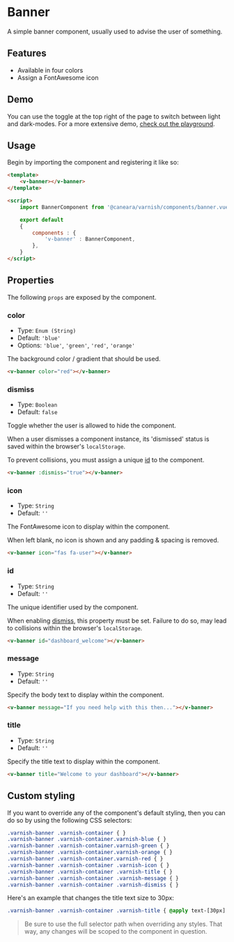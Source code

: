 # Banner

A simple banner component, usually used to advise the user of something.

## Features

* Available in four colors
* Assign a FontAwesome icon

## Demo

You can use the toggle at the top right of the page to switch between light and dark-modes. For a more extensive demo, [check out the playground](/playgrounds/banner/index).

<!-- Setup -->
<script setup>
    import BannerComponent from '../../src/components/banner.vue';
</script>

<!-- Demo -->
<div class="flex flex-col gap-y-3 mt-8">
    <ClientOnly>
        <BannerComponent icon="fas fa-cog" title="New features coming..." message="Lorem ipsum dolor sit amet, consectetur adipisicing elit. Lorem ipsum dolor sit amet."></BannerComponent>
    </ClientOnly>
</div>

## Usage

Begin by importing the component and registering it like so:

```html
<template>
    <v-banner></v-banner>
</template>

<script>
    import BannerComponent from '@caneara/varnish/components/banner.vue';

    export default
    {
        components : {
            'v-banner' : BannerComponent,
        },
    }
</script>
```

## Properties

The following `props` are exposed by the component.

### color

- Type: `Enum (String)`
- Default: `'blue'`
- Options: `'blue'`, `'green'`, `'red'`, `'orange'`

The background color / gradient that should be used.

```html
<v-banner color="red"></v-banner>
```

### dismiss

- Type: `Boolean`
- Default: `false`

Toggle whether the user is allowed to hide the component.

When a user dismisses a component instance, its 'dismissed' status is saved within the browser's `localStorage`.

To prevent collisions, you must assign a unique [id](#id) to the component.

```html
<v-banner :dismiss="true"></v-banner>
```

### icon

- Type: `String`
- Default: `''`

The FontAwesome icon to display within the component.

When left blank, no icon is shown and any padding & spacing is removed.

```html
<v-banner icon="fas fa-user"></v-banner>
```

### id

- Type: `String`
- Default: `''`

The unique identifier used by the component.

When enabling [dismiss](#dismiss), this property must be set. Failure to do so, may lead to collisions within the browser's `localStorage`.

```html
<v-banner id="dashboard_welcome"></v-banner>
```

### message

- Type: `String`
- Default: `''`

Specify the body text to display within the component.

```html
<v-banner message="If you need help with this then..."></v-banner>
```

### title

- Type: `String`
- Default: `''`

Specify the title text to display within the component.

```html
<v-banner title="Welcome to your dashboard"></v-banner>
```

## Custom styling

If you want to override any of the component's default styling, then you can do so by using the following CSS selectors:

```css
.varnish-banner .varnish-container { }
.varnish-banner .varnish-container.varnish-blue { }
.varnish-banner .varnish-container.varnish-green { }
.varnish-banner .varnish-container.varnish-orange { }
.varnish-banner .varnish-container.varnish-red { }
.varnish-banner .varnish-container .varnish-icon { }
.varnish-banner .varnish-container .varnish-title { }
.varnish-banner .varnish-container .varnish-message { }
.varnish-banner .varnish-container .varnish-dismiss { }
```

Here's an example that changes the title text size to 30px:

```css
.varnish-banner .varnish-container .varnish-title { @apply text-[30px] }
```

> Be sure to use the full selector path when overriding any styles. That way, any changes will be scoped to the component in question.